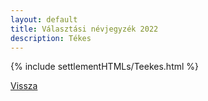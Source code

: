 ```yaml
---
layout: default
title: Választási névjegyzék 2022
description: Tékes
---
```


{% include settlementHTMLs/Teekes.html %}

[Vissza](../)